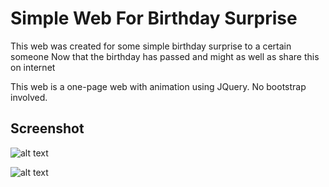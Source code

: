 # Simple Web For Birthday Surprise

This web was created for some simple birthday surprise to a certain someone
Now that the birthday has passed and might as well as share this on internet

This web is a one-page web with animation using JQuery. No bootstrap involved.

## Screenshot

![alt text](https://github.com/YonathanPandapotan/project-screenshot/blob/birthday-surprise/_D__Project_Web_Surprise_test%2520click%2520object%2520animate.html.png)

![alt text](https://github.com/YonathanPandapotan/project-screenshot/blob/birthday-surprise/_D__Project_Web_Surprise_test%2520click%2520object%2520animate.html%20(1).png)